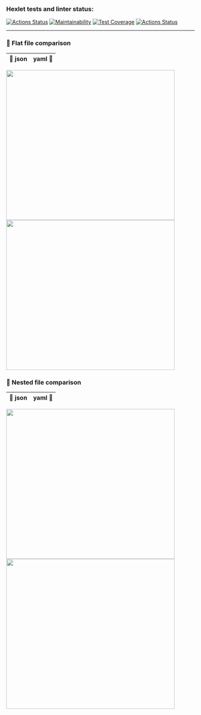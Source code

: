 ### Hexlet tests and linter status:
[![Actions Status](https://github.com/alllexxx1/python-project-50/workflows/hexlet-check/badge.svg)](https://github.com/alllexxx1/python-project-50/actions)
[![Maintainability](https://api.codeclimate.com/v1/badges/60d97c62096e69f4802f/maintainability)](https://codeclimate.com/github/alllexxx1/python-project-50/maintainability)
[![Test Coverage](https://api.codeclimate.com/v1/badges/60d97c62096e69f4802f/test_coverage)](https://codeclimate.com/github/alllexxx1/python-project-50/test_coverage)
[![Actions Status](https://github.com/alllexxx1/python-project-50/workflows/CI/badge.svg)](https://github.com/alllexxx1/python-project-50/actions)

----
### 📎 Flat file comparison
| 📄 json | yaml 📃 |                                                  
|:-------:|:--------|
<a href="https://asciinema.org/a/591277" target="_blank"><img src="https://asciinema.org/a/591277.svg" width="450" height="400" /></a>
<a href="https://asciinema.org/a/591280" target="_blank"><img src="https://asciinema.org/a/591280.svg" width="450" height="400" /></a>

### 📎 Nested file comparison
| 📄 json | yaml 📃 |                                                  
|:-------:|:-------:|
<a href="https://asciinema.org/a/591282" target="_blank"><img src="https://asciinema.org/a/591282.svg" width="450" height="400" /></a>
<a href="https://asciinema.org/a/591285" target="_blank"><img src="https://asciinema.org/a/591285.svg" width="450" height="400" /></a>
